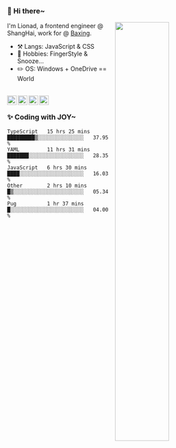 ### 👋 Hi there~

[<img align="right" width="50%" src="https://github-readme-stats.vercel.app/api?username=Lionad-Morotar&show_icons=true">](https://metrics.lecoq.io/ouuan?template=classic)

I'm Lionad, a frontend engineer @ ShangHai, work for @ [Baxing](https://github.com/baixing).

- ⚒️ Langs: JavaScript & CSS
- 🎨 Hobbies: FingerStyle & Snooze...
- ✏️ OS: Windows + OneDrive == World

<br />

<a href="https://www.lionad.art">
  <img align="left" alt="lionad-art" width="22px" src="https://cdn.jsdelivr.net/npm/simple-icons@3.1.0/icons/wordpress.svg" />
</a>
<a href="#1806234223">
  <img align="left" alt="1806234223" width="22px" src="https://cdn.jsdelivr.net/npm/simple-icons@3.1.0/icons/tencentqq.svg" />
</a>
<a href="https://www.zhihu.com/people/Lionad">
  <img align="left" alt="132yse" width="22px" src="https://cdn.jsdelivr.net/npm/simple-icons@3.1.0/icons/zhihu.svg" />
</a>
<a href="https://github.com/Lionad-Morotar">
  <img align="left" alt="yisar" width="22px" src="https://cdn.jsdelivr.net/npm/simple-icons@3.1.0/icons/github.svg" />
</a>

<br />

### ✨ Coding with JOY~

<!--START_SECTION:waka-->
```text
TypeScript   15 hrs 25 mins  █████████▒░░░░░░░░░░░░░░░   37.95 % 
YAML         11 hrs 31 mins  ███████░░░░░░░░░░░░░░░░░░   28.35 % 
JavaScript   6 hrs 30 mins   ████░░░░░░░░░░░░░░░░░░░░░   16.03 % 
Other        2 hrs 10 mins   █▒░░░░░░░░░░░░░░░░░░░░░░░   05.34 % 
Pug          1 hr 37 mins    █░░░░░░░░░░░░░░░░░░░░░░░░   04.00 % 
```
<!--END_SECTION:waka-->
